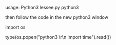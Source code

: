 usage: Python3 lessee.py python3

then follow the code in the new python3 window

import os

type(os.popen("python3 \r\n import time").read())
